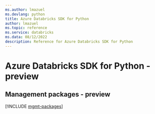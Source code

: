 ```yaml
---
ms.author: lmazuel
ms.devlang: python
title: Azure Databricks SDK for Python
author: lmazuel
ms.topic: reference
ms.service: databricks
ms.data: 08/12/2022
description: Reference for Azure Databricks SDK for Python
---
```

# Azure Databricks SDK for Python - preview

## Management packages - preview
[!INCLUDE [mgmt-packages](databricks-mgmt-index.md)]